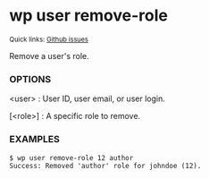 # wp user remove-role

<small>Quick links: <a href="https://github.com/wp-cli/wp-cli/issues?q=is%3Aopen+label%3Acommand%3Auser-remove-role+sort%3Aupdated-desc">Github issues</a></small>

Remove a user's role.

### OPTIONS

&lt;user&gt;
: User ID, user email, or user login.

[&lt;role&gt;]
: A specific role to remove.

### EXAMPLES

    $ wp user remove-role 12 author
    Success: Removed 'author' role for johndoe (12).



